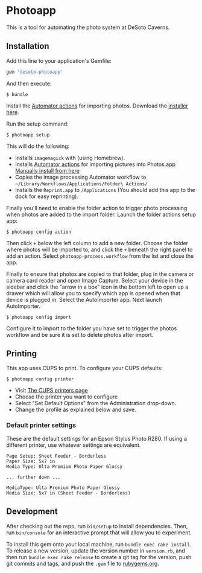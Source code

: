 # Photoapp

This is a tool for automating the photo system at DeSoto Caverns.

## Installation

Add this line to your application's Gemfile:

```ruby
gem 'desoto-photoapp'
```

And then execute:

    $ bundle

Install the [Automator actions](https://photosautomation.com/index.html) for importing photos. Download the [installer here](https://photosautomation.com/installer.zip).


Run the setup command:

```
$ photoapp setup
```

This will do the following:

- Installs `imagemagick` with (using Homebrew).
- Installs [Automator actions](https://photosautomation.com/index.html) for importing pictures into Photos.app [Manually install from here](https://photosautomation.com/installer.zip)
- Copies the image processing Automator workflow to `~/Library/Workflows/Applications/Folder\ Actions/`
- Installs the `Reprint.app` to `/Applications` (You should add this app to the dock for easy reprinting).

Finally you'll need to enable the folder action to trigger photo processing when photos are added to the import folder. Launch the folder actions setup app:

```
$ photoapp config action
```

Then click `+` below the left column to add a new folder. Choose the folder where photos will be imported to, and click the `+` beneath the right panel to add an
action. Select `photoapp-process.workflow` from the list and close the app.

Finally to ensure that photos are copied to that folder, plug in the camera or camera card reader and open Image Capture. Select your device in the sidebar and
click the "arrow in a box" icon in the bottom left to open up a drawer which will allow you to specify which app is opened when that device is plugged in. Select
the AutoImporter app. Next launch AutoImporter.

```
$ photoapp config import
```

Configure it to import to the folder you have set to trigger the photos workflow and be sure it is set to delete photos after import.

## Printing

This app uses CUPS to print. To configure your CUPS defaults:

```
$ photoapp config printer
```

- Visit [The CUPS printers page](http://127.0.0.1:631/printers/)
- Choose the printer you want to configure
- Select "Set Default Options" from the Administration drop-down. 
- Change the profile as explained below and save.


### Default printer settings

These are the default settings for an Epson Stylus Photo R280. If using a different printer, use whatever settings are equivalent.

```
Page Setup: Sheet Feeder - Borderless
Paper Size: 5x7 in
Media Type: Ulta Premium Photo Paper Glossy

... further down ...

MediaType: Ulta Premium Photo Paper Glossy
Media Size: 5x7 in (Sheet Feeder - Borderless)
```

## Development

After checking out the repo, run `bin/setup` to install dependencies. Then, run `bin/console` for an interactive prompt that will allow you to experiment.

To install this gem onto your local machine, run `bundle exec rake install`. To release a new version, update the version number in `version.rb`, and then run `bundle exec rake release` to create a git tag for the version, push git commits and tags, and push the `.gem` file to [rubygems.org](https://rubygems.org).
